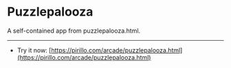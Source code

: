 
# Puzzlepalooza

A self-contained app from puzzlepalooza.html.

---

* Try it now: [https://pirillo.com/arcade/puzzlepalooza.html](https://pirillo.com/arcade/puzzlepalooza.html)
